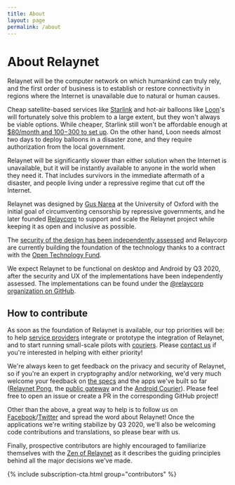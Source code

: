 ```yaml
---
title: About
layout: page
permalink: /about
---
```


# About Relaynet

Relaynet will be the computer network on which humankind can truly rely, and the first order of business is to establish or restore connectivity in regions where the Internet is unavailable due to natural or human causes.

Cheap satellite-based services like [Starlink](https://en.wikipedia.org/wiki/Starlink) and hot-air balloons like [Loon](https://en.wikipedia.org/wiki/Loon_LLC)'s will fortunately solve this problem to a large extent, but they won't always be viable options. While cheaper, Starlink still won't be affordable enough at [$80/month and $100-$300 to set up](https://www.inverse.com/innovation/spacex-starlink-price-launch-date-how-to-see-elon-musks-constellation). On the other hand, Loon needs almost two days to deploy balloons in a disaster zone, and they require authorization from the local government. 

Relaynet will be significantly slower than either solution when the Internet is unavailable, but it will be instantly available to anyone in the world when they need it. That includes survivors in the immediate aftermath of a disaster, and people living under a repressive regime that cut off the Internet.

Relaynet was designed by [Gus Narea](https://gustavo.engineer/) at the University of Oxford with the initial goal of circumventing censorship by repressive governments, and he later founded [Relaycorp](https://relaycorp.tech/) to support and scale the Relaynet project while keeping it as open and inclusive as possible.

The [security of the design has been independently assessed](https://relaynet.network/archives/security-audit-2019-03.pdf) and Relaycorp are currently building the foundation of the technology thanks to a contract with the [Open Technology Fund](https://opentech.fund/).

We expect Relaynet to be functional on desktop and Android by Q3 2020, after the security and UX of the implementations have been independently assessed. The implementations can be found under the [@relaycorp organization on GitHub](https://github.com/relaycorp).

## How to contribute

As soon as the foundation of Relaynet is available, our top priorities will be: to help [service providers](./service-providers) integrate or prototype the integration of Relaynet, and to start running small-scale pilots with [couriers](./couriers). Please [contact us](https://relaycorp.tech/) if you're interested in helping with either priority!

We're always keen to get feedback on the privacy and security of Relaynet, so if you're an expert in cryptography and/or networking, we'd very much welcome your feedback on [the specs](https://specs.relaynet.network/) and the apps we've built so far ([Relaynet Pong](https://github.com/relaycorp/relaynet-pong), the [public gateway](https://github.com/relaycorp/relaynet-internet-gateway) and the [Android Courier](https://github.com/relaycorp/relaynet-courier-android)). Please feel free to open an issue or create a PR in the corresponding GitHub project!

Other than the above, a great way to help is to follow us on [Facebook](https://www.facebook.com/relaynet)/[Twitter](https://www.twitter.com/relaynet_) and spread the word about Relaynet! Once the applications we're writing stabilize by Q3 2020, we'll also be welcoming code contributions and translations, so please bear with us.

Finally, prospective contributors are highly encouraged to familiarize themselves with the [Zen of Relaynet](https://specs.relaynet.network/RS-020) as it describes the guiding principles behind all the major decisions we've made.

{% include subscription-cta.html group="contributors" %}
